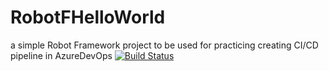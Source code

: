 # RobotFHelloWorld
a simple Robot Framework project to be used for practicing creating CI/CD pipeline in AzureDevOps
[![Build Status](https://dev.azure.com/josehidalgo-palacios/Learning%20Project/_apis/build/status/kurohige.RobotFHelloWorld?branchName=main)](https://dev.azure.com/josehidalgo-palacios/Learning%20Project/_build/latest?definitionId=3&branchName=main)
